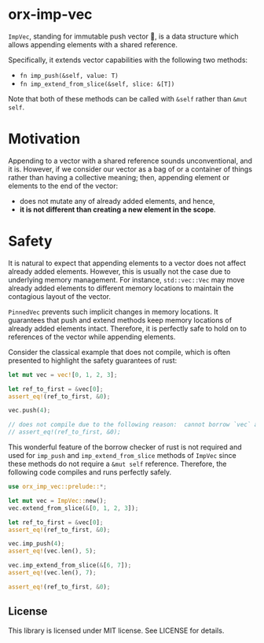 # orx-imp-vec

`ImpVec`, standing for immutable push vector 👿, is a data structure which allows appending elements with a shared reference.

Specifically, it extends vector capabilities with the following two methods:
* `fn imp_push(&self, value: T)`
* `fn imp_extend_from_slice(&self, slice: &[T])`

Note that both of these methods can be called with `&self` rather than `&mut self`.

# Motivation

Appending to a vector with a shared reference sounds unconventional, and it is. However, if we consider our vector as a bag of or a container of things rather than having a collective meaning; then, appending element or elements to the end of the vector:
* does not mutate any of already added elements, and hence,
* **it is not different than creating a new element in the scope**.

# Safety

It is natural to expect that appending elements to a vector does not affect already added elements. However, this is usually not the case due to underlying memory management. For instance, `std::vec::Vec` may move already added elements to different memory locations to maintain the contagious layout of the vector. 

`PinnedVec` prevents such implicit changes in memory locations. It guarantees that push and extend methods keep memory locations of already added elements intact. Therefore, it is perfectly safe to hold on to references of the vector while appending elements.

Consider the classical example that does not compile, which is often presented to highlight the safety guarantees of rust:

```rust
let mut vec = vec![0, 1, 2, 3];

let ref_to_first = &vec[0];
assert_eq!(ref_to_first, &0);

vec.push(4);

// does not compile due to the following reason:  cannot borrow `vec` as mutable because it is also borrowed as immutable
// assert_eq!(ref_to_first, &0);
```

This wonderful feature of the borrow checker of rust is not required and used for `imp_push` and `imp_extend_from_slice` methods of `ImpVec` since these methods do not require a `&mut self` reference. Therefore, the following code compiles and runs perfectly safely.

```rust
use orx_imp_vec::prelude::*;

let mut vec = ImpVec::new();
vec.extend_from_slice(&[0, 1, 2, 3]);

let ref_to_first = &vec[0];
assert_eq!(ref_to_first, &0);

vec.imp_push(4);
assert_eq!(vec.len(), 5);

vec.imp_extend_from_slice(&[6, 7]);
assert_eq!(vec.len(), 7);

assert_eq!(ref_to_first, &0);
```

## License

This library is licensed under MIT license. See LICENSE for details.
